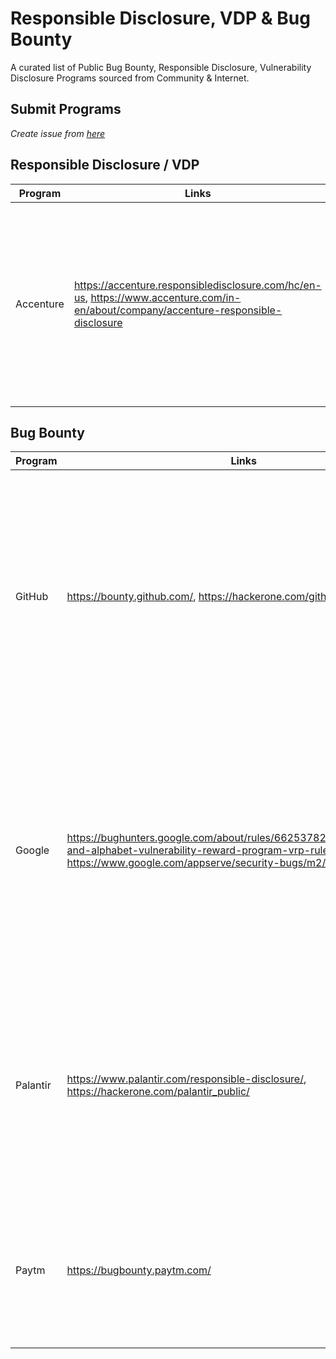 # Responsible Disclosure, VDP & Bug Bounty

A curated list of Public Bug Bounty, Responsible Disclosure, Vulnerability Disclosure Programs sourced from Community &amp; Internet.

## Submit Programs

_Create issue from [here](https://github.com/ScriptKKiddie/Responsible_Disclosure_VDP_Bug_Bounty/issues/new?assignees=ScriptKKiddie&labels=documentation&template=program-submission.md&title=Program+Name+here)_



## Responsible Disclosure / VDP

Program | Links | About
--- | --- | ---
Accenture | https://accenture.responsibledisclosure.com/hc/en-us, https://www.accenture.com/in-en/about/company/accenture-responsible-disclosure | Accenture plc is an Irish-American professional services company based in Dublin, specializing in information technology services and consulting.


## Bug Bounty

Program | Links | About
--- | --- | ---
GitHub | https://bounty.github.com/, https://hackerone.com/github | GitHub, Inc., is an Internet hosting service for software development and version control using Git. It provides the distributed version control of Git plus access control, bug tracking, software feature requests, task management, continuous integration, and wikis for every project.
Google | https://bughunters.google.com/about/rules/6625378258649088/google-and-alphabet-vulnerability-reward-program-vrp-rules, https://www.google.com/appserve/security-bugs/m2/new | Google LLC is an American multinational technology company that focuses on search engine technology, online advertising, cloud computing, computer software, quantum computing, e-commerce, artificial intelligence, and consumer electronics.
Palantir | https://www.palantir.com/responsible-disclosure/, https://hackerone.com/palantir_public/ | Palantir Technologies is a public American software company that specializes in big data analytics. Headquartered in Denver, Colorado, it was founded by Peter Thiel, Nathan Gettings, Joe Lonsdale, Stephen Cohen, and Alex Karp in 2003.
Paytm | https://bugbounty.paytm.com/ | Paytm is an Indian digital payments and financial services company, based in Noida. It was founded in 2010 by Vijay Shekhar Sharma under One97 Communications.
